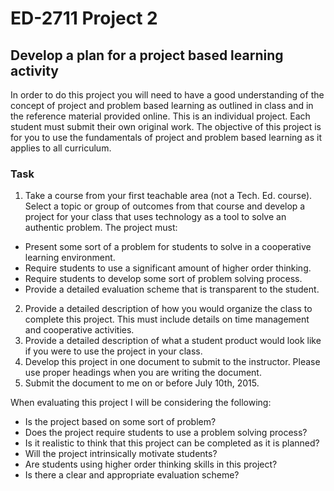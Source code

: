 # ED-2711 Project 2

## Develop a plan for a project based learning activity

In order to do this project you will need to have a good understanding of the concept of project and problem based learning as outlined in class and in the reference material provided online. This is an individual project. Each student must submit their own original work. The objective of this project is for you to use the fundamentals of project and problem based learning as it applies to all curriculum.

### Task

1. Take a course from your first teachable area (not a Tech. Ed. course). Select a topic or group of outcomes from that course and develop a project for your class that uses technology as a tool to solve an authentic problem. The project must:
  * Present some sort of a problem for students to solve in a cooperative learning environment.
  * Require students to use a significant amount of higher order thinking.
  * Require students to develop some sort of problem solving process.
  * Provide a detailed evaluation scheme that is transparent to the student.
2. Provide a detailed description of how you would organize the class to complete this project. This must include details on time management and cooperative activities.
3. Provide a detailed description of what a student product would look like if you were to use the project in your class.
4. Develop this project in one document to submit to the instructor. Please use proper headings when you are writing the document.
5. Submit the document to me on or before July 10th, 2015.


When evaluating this project I will be considering the following:
- Is the project based on some sort of problem?
- Does the project require students to use a problem solving process?
- Is it realistic to think that this project can be completed as it is planned?
- Will the project intrinsically motivate students?
- Are students using higher order thinking skills in this project?
- Is there a clear and appropriate evaluation scheme?
